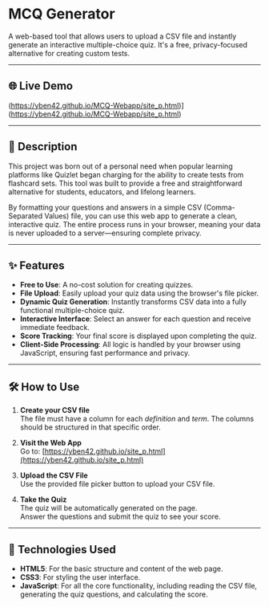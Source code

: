 # MCQ Generator

A web-based tool that allows users to upload a CSV file and instantly generate an interactive multiple-choice quiz. It's a free, privacy-focused alternative for creating custom tests.

---

## 🌐 Live Demo

(https://yben42.github.io/MCQ-Webapp/site_p.html)](https://yben42.github.io/MCQ-Webapp/site_p.html)

---

## 📘 Description

This project was born out of a personal need when popular learning platforms like Quizlet began charging for the ability to create tests from flashcard sets. This tool was built to provide a free and straightforward alternative for students, educators, and lifelong learners.

By formatting your questions and answers in a simple CSV (Comma-Separated Values) file, you can use this web app to generate a clean, interactive quiz. The entire process runs in your browser, meaning your data is never uploaded to a server—ensuring complete privacy.

---

## ✨ Features

- **Free to Use**: A no-cost solution for creating quizzes.
- **File Upload**: Easily upload your quiz data using the browser's file picker.
- **Dynamic Quiz Generation**: Instantly transforms CSV data into a fully functional multiple-choice quiz.
- **Interactive Interface**: Select an answer for each question and receive immediate feedback.
- **Score Tracking**: Your final score is displayed upon completing the quiz.
- **Client-Side Processing**: All logic is handled by your browser using JavaScript, ensuring fast performance and privacy.

---

## 🛠️ How to Use

1. **Create your CSV file**  
   The file must have a column for each *definition* and *term*. The columns should be structured in that specific order.

2. **Visit the Web App**  
   Go to: [https://yben42.github.io/site_p.html](https://yben42.github.io/site_p.html)

3. **Upload the CSV File**  
   Use the provided file picker button to upload your CSV file.

4. **Take the Quiz**  
   The quiz will be automatically generated on the page.  
   Answer the questions and submit the quiz to see your score.

---

## 🔧 Technologies Used

- **HTML5**: For the basic structure and content of the web page.
- **CSS3**: For styling the user interface.
- **JavaScript**: For all the core functionality, including reading the CSV file, generating the quiz questions, and calculating the score.
